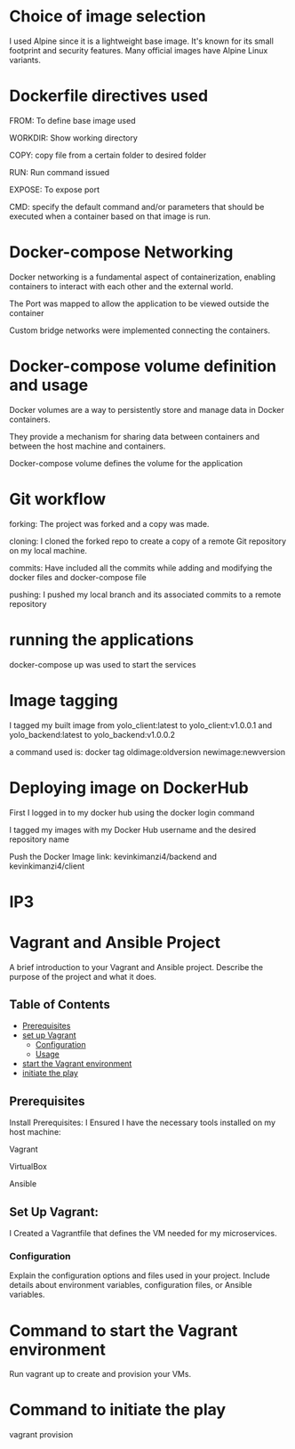 # Choice of image selection
 I used Alpine since it is a lightweight base image. It's known for its small footprint and security features. Many official images have Alpine Linux variants.

# Dockerfile directives used
FROM: To define base image used

WORKDIR: Show working directory

COPY: copy file from a certain folder to desired folder

RUN: Run command issued

EXPOSE: To expose port

CMD: specify the default command and/or parameters that should be executed when a container based on that image is run.

# Docker-compose Networking
Docker networking is a fundamental aspect of containerization, enabling containers to interact with each other and the external world.

The Port was mapped to allow the application to be viewed outside the container

Custom bridge networks were implemented connecting the containers.

# Docker-compose volume definition and usage
Docker volumes are a way to persistently store and manage data in Docker containers.

They provide a mechanism for sharing data between containers and between the host machine and containers.

Docker-compose volume defines the volume for the application

# Git workflow 
forking: The project was forked and a copy was made.

cloning: I cloned the forked repo to create a copy of a remote Git repository on my local machine.

commits: Have included all the commits while adding and modifying the docker files and docker-compose file

pushing: I pushed my local branch and its associated commits to a remote repository

# running the applications
docker-compose up was used to start the services




# Image tagging
I tagged my built image from yolo_client:latest to yolo_client:v1.0.0.1   and yolo_backend:latest to yolo_backend:v1.0.0.2

a command used is:  docker tag oldimage:oldversion newimage:newversion


# Deploying image on DockerHub
First I logged in to my docker hub using the docker login command

I tagged my images with my Docker Hub username and the desired repository name

Push the Docker Image
link: kevinkimanzi4/backend   and kevinkimanzi4/client

# IP3 

# Vagrant and Ansible Project

A brief introduction to your Vagrant and Ansible project. Describe the purpose of the project and what it does.

## Table of Contents

- [Prerequisites](#prerequisites)
- [set up Vagrant](#getting-started)
  - [Configuration](#configuration)
  - [Usage](#usage)
- [start the Vagrant environment](#project-structure)
- [initiate the play](#contributing)

## Prerequisites
Install Prerequisites:
I Ensured I have the necessary tools installed on my host machine:

Vagrant

VirtualBox 

Ansible

## Set Up Vagrant:
I Created a Vagrantfile that defines the VM needed for my microservices.

### Configuration

Explain the configuration options and files used in your project. Include details about environment variables, configuration files, or Ansible variables.


# Command to start the Vagrant environment
Run vagrant up to create and provision your VMs.

# Command to initiate the play
vagrant provision

